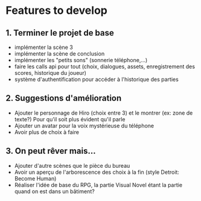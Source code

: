 # Features to develop

## 1. Terminer le projet de base

- implémenter la scène 3
- implémenter la scène de conclusion
- implémenter les "petits sons" (sonnerie téléphone,...)
- faire les calls api pour tout (choix, dialogues, assets, enregistrement des scores, historique du joueur)
- système d'authentification pour accéder à l'historique des parties

## 2. Suggestions d'amélioration

- Ajouter le personnage de Hiro (choix entre 3) et le montrer (ex: zone de texte?) Pour qu'il soit plus évident qu'il parle
- Ajouter un avatar pour la voix mystérieuse du téléphone
- Avoir plus de choix à faire 

## 3. On peut rêver mais...
 
- Ajouter d'autre scènes que le pièce du bureau
- Avoir un aperçu de l'arborescence des choix à la fin  (style Detroit: Become Human)
- Réaliser l'idée de base du RPG, la partie Visual Novel étant la partie quand on est dans un bâtiment?
